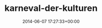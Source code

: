 ---
title:		"karneval-der-kulturen"
mediatype:		"upload"
description:		"TBC"
date:		"2014-06-07 17:27:33+00:00"
album:		"people"
filename:		"karneval-der-kulturen.md"
series:		""
cl_public_id:		"people/karneval-der-kulturen"
cl_version:		1497005449
format:		"tiff"
bytes:		5646964
width:		2158
height:		1440
exposure_mode:		"Auto"
program:		"Aperture-priority AE"
aperture:		"4.0"
focal_length:		"50.0 mm"
iso:		"100"
shutter_speed:		"1/320"
metering:		"Multi-segment"
flash:		"Off, Did not fire"
white_balance:		"As Shot"
colour_temp:		"5950"
has_crop:		"false"
orientation:		"Horizontal (normal)"
camera_model:		"NIKON D800"
lens_info:		"0mm f/0"
artist:		"No artist info"
x_resolution:		"300"
y_resolution:		"300"
---